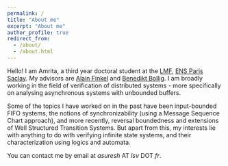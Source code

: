 ```yaml
---
permalink: /
title: "About me"
excerpt: "About me"
author_profile: true
redirect_from: 
  - /about/
  - /about.html
---
```


Hello! I am Amrita, a third year doctoral student at the [LMF](https://lmf.cnrs.fr/), [ENS Paris Saclay](https://ens-paris-saclay.fr/en). My advisors are [Alain Finkel](http://www.lsv.fr/~finkel/) and [Benedikt Bollig](https://www.benedikt-bollig.org/). I am broadly working in the field of verification of distributed systems - more specifically on analysing asynchronous systems with unbounded buffers. 

Some of the topics I have worked on in the past have been input-bounded FIFO systems, the notions of synchronizability (using a Message Sequence Chart approach), and more recently, reversal boundedness and extensions of Well Structured Transition Systems. But apart from this, my interests lie with anything to do with verifying infinite state systems, and their characterization using logics and automata.

You can contact me by email at _asuresh_ AT _lsv_ DOT _fr_.


